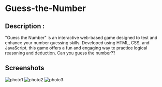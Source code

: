 # Guess-the-Number
## Description :
"Guess the Number" is an interactive web-based game designed to test and enhance your number guessing skills. Developed using HTML, CSS, and JavaScript, this game offers a fun and engaging way to practice logical reasoning and deduction.
Can you guess the number??

## Screenshots
![photo1](https://github.com/user-attachments/assets/edb27611-ca9b-428b-ac10-a0a67bbbc72a)
![photo2](https://github.com/user-attachments/assets/caa120af-24bd-4893-b199-4458432baa98)
![photo3](https://github.com/user-attachments/assets/80077a58-c2ab-4c17-bf34-a5f938d4e00e)

